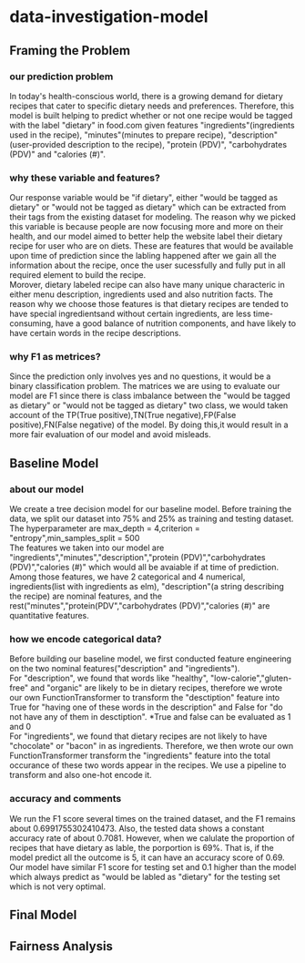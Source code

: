 # data-investigation-model

## Framing the Problem
### our prediction problem
In today's health-conscious world, there is a growing demand for dietary recipes that cater to specific dietary needs and preferences. Therefore, this model is built helping to predict whether or not one recipe would be tagged with the label "dietary" in food.com given features "ingredients"(ingredients used in the recipe), "minutes"(minutes to prepare recipe), "description"(user-provided description to the recipe), "protein (PDV)", "carbohydrates (PDV)" and "calories (#)".
<br />
### why these variable and features?
Our response variable would be "if dietary", either "would be tagged as dietary" or "would not be tagged as dietary" which can be extracted from their tags from the existing dataset for modeling. The reason why we picked this variable is because people are now focusing more and more on their health, and our model aimed to better help the website label their dietary recipe for user who are on diets. These are features that would be available upon time of prediction since the labling happened after we gain all the information about the recipe, once the user sucessfully and fully put in all required element to build the recipe. 
<br />
Morover, dietary labeled recipe can also have many unique characteric in either menu description, ingredients used and also nutrition facts. The reason why we choose those features is that dietary recipes are tended to have special ingredientsand without certain ingredients, are less time-consuming, have a good balance of nutrition components, and have likely to have certain words in the recipe descriptions. 
<br />
### why F1 as metrices?
Since the prediction only involves yes and no questions, it would be a binary classification problem. The matrices we are using to evaluate our model are F1 since there is class imbalance between the "would be tagged as dietary" or "would not be tagged as dietary" two class, we would taken account of the TP(True positive),TN(True negative),FP(False positive),FN(False negative) of the model. By doing this,it would result in a more fair evaluation of our model and avoid misleads.
<br />
## Baseline Model
### about our model
We create a tree decision model for our baseline model. Before training the data, we split our dataset into 75% and 25% as training and testing dataset. The hyperparameter are max_depth = 4,criterion = "entropy",min_samples_split = 500
<br />
The features we taken into our model are "ingredients","minutes","description","protein (PDV)","carbohydrates (PDV)","calories (#)" which would all be avaiable if at time of prediction. Among those features, we have 2 categorical and 4 numerical, ingredients(list with ingredients as elm), "description"(a string describing the recipe) are nominal features, and the rest("minutes","protein(PDV","carbohydrates (PDV)","calories (#)" are quantitative features.
<br />
### how we encode categorical data?
Before building our baseline model, we first conducted feature engineering on the two nominal features("description" and "ingredients"). 
<br />
For "description", we found that words like "healthy", "low-calorie","gluten-free" and "organic" are likely to be in dietary recipes, therefore we wrote our own FunctionTransformer to transform the "desctiption" feature into True for "having one of these words in the description" and False for "do not have any of them in desctiption". *True and false can be evaluated as 1 and 0
<br />
For "ingredients", we found that dietary recipes are not likely to have "chocolate" or "bacon" in as ingredients. Therefore, we then wrote our own FunctionTransformer transform the "ingredients" feature into the total occurance of these two words appear in the recipes. We use a pipeline to transform and also one-hot encode it.
<br />
### accuracy and comments
We run the F1 score several times on the trained dataset, and the F1 remains about 0.6991755302410473. Also, the tested data shows a constant accuracy rate of about 0.7081. However, when we calulate the proportion of recipes that have dietary as lable, the porportion is 69%. That is, if the model predict all the outcome is 5, it can have an accuracy score of 0.69. Our model have similar F1 score for testing set and 0.1 higher than the model which always predict as "would be labled as "dietary" for the testing set which is not very optimal.
<br />

## Final Model

## Fairness Analysis
